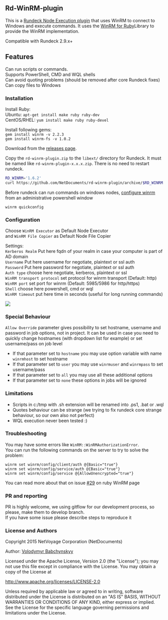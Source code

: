 ## Rd-WinRM-plugin
This is a [Rundeck Node Execution plugin](http://rundeck.org/docs/plugins-user-guide/node-execution-plugins) that uses WinRM to connect to Windows and execute commands. It uses the [WinRM for Ruby](https://github.com/WinRb/WinRM)Library to provide the WinRM implementation.

Compatible with Rundeck 2.9.x+

## Features
Can run scripts or commands.  
Supports PowerShell, CMD and WQL shells  
Can avoid quoting problems (should be removed after core Rundeck fixes)  
Can copy files to Windows  

### Installation

Install Ruby:  
Ubuntu: `apt-get install make ruby ruby-dev`  
CentOS/RHEL: `yum install make ruby ruby-devel`

Install following gems:  
`gem install winrm -v 2.2.3`  
`gem install winrm-fs -v 1.0.2`  

Download from the [releases page](https://github.com/NetDocuments/rd-winrm-plugin/releases).

Copy the `rd-winrm-plugin.zip` to the `libext/` directory for Rundeck. It must be named like `rd-winrm-plugin-x.x.x.zip`. There is no need to restart rundeck.

```bash
RD_WINRM='1.6.2'
curl https://github.com/NetDocuments/rd-winrm-plugin/archive/$RD_WINRM.zip -o /var/lib/rundeck/libext/rd-winrm-plugin-$RD_WINRM.zip
```

Before rundeck can run commands on windows nodes, [configure winrm](https://technet.microsoft.com/en-us/magazine/ff700227.aspx) from an administrative powershell window

    winrm quickconfig

### Configuration
Choose `WinRM Executor` as Default Node Executor  
and `WinRM File Copier` as Default Node File Copier   

Settings:  
`Kerberos Realm`  Put here fqdn of your realm in case your computer is part of AD domain  
`Username` Put here username for negotiate, plaintext or ssl auth  
`Password` Put here password for negotiate, plaintext or ssl auth  
`Auth type` choose here negotiate, kerberos, plaintext or ssl  
`WinRM transport protocol` set protocol for winrm transport (Default: http)
`WinRM port` set port for winrm (Default: 5985/5986 for http/https)  
`Shell` choose here powershell, cmd or wql  
`WinRM timeout` put here time in seconds (useful for long running commands)  

![](http://cl.ly/1S1D2C070Z1T/Screenshot%202016-01-05%2016.51.53.png)

### Special Behaviour
`Allow Override` parameter gives possibility to set hostname, username and password in job options, not in project. It can be used in case you need to quickly change hostnames (with dropdown list for example) or set username/pass on job level  

- If that parameter set to `hostname` you may use option variable with name `winrmhost` to set hostname
- If that parameter set to `user` you may use `winrmuser` and `winrmpass` to set username/pass
- If that parameter set to `all` you may use all these additional options
- If that parameter set to `none` these options in jobs will be ignored

### Limitations
- Scripts in c:/tmp with .sh extension will be renamed into .ps1, .bat or .wql
- Quotes behaviour can be strange (we trying to fix rundeck core strange behaviour, so our own also not perfect)
- WQL execution never been tested :)

### Troubleshooting
You may have some errors like ```WinRM::WinRMAuthorizationError```.  
You can run the following commands on the server to try to solve the problem:

```
winrm set winrm/config/client/auth @{Basic="true"}
winrm set winrm/config/service/auth @{Basic="true"}
winrm set winrm/config/service @{AllowUnencrypted="true"}
```
You can read more about that on issue [#29](https://github.com/WinRb/WinRM/issues/29) on ruby WinRM page

### PR and reporting
PR is highly welcome, we using gitflow for our development process, so please, make them to develop branch.  
If you have some issue please describe steps to reproduce it

### License and Authors
Copyright 2015 NetVoyage Corporation (NetDocuments)

Author: [Volodymyr Babchynskyy](https://github.com/vvchik)

Licensed under the Apache License, Version 2.0 (the "License");
you may not use this file except in compliance with the License. You may obtain a copy of the License at

http://www.apache.org/licenses/LICENSE-2.0

Unless required by applicable law or agreed to in writing, software distributed under the License
is distributed on an "AS IS" BASIS, WITHOUT WARRANTIES OR CONDITIONS OF ANY KIND,
either express or implied. See the License for the specific language governing permissions and limitations under the License.

